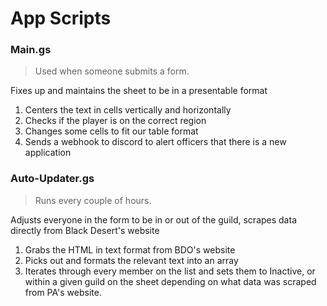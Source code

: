 # App Scripts
### Main.gs
> Used when someone submits a form.

Fixes up and maintains the sheet to be in a presentable format

1. Centers the text in cells vertically and horizontally
2. Checks if the player is on the correct region
3. Changes some cells to fit our table format
4. Sends a webhook to discord to alert officers that there is a new application

### Auto-Updater.gs
> Runs every couple of hours.

Adjusts everyone in the form to be in or out of the guild, scrapes data directly from Black Desert's website

1. Grabs the HTML in text format from BDO's website
2. Picks out and formats the relevant text into an array
3. Iterates through every member on the list and sets them to Inactive, or within a given guild on the sheet depending on what data was scraped from PA's website.
